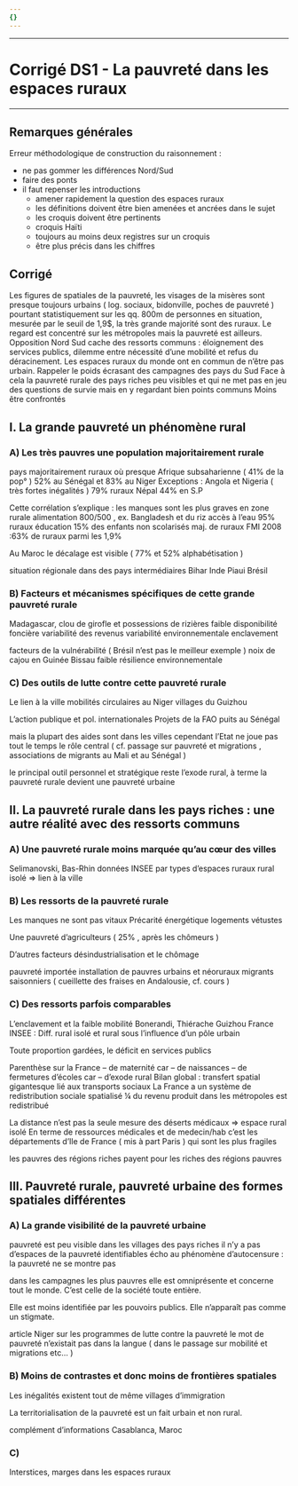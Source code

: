```yaml
---
{}
---
```

***
# Corrigé DS1 - La pauvreté dans les espaces ruraux 
***
## Remarques générales 

Erreur méthodologique de construction du raisonnement :
- ne pas gommer les différences Nord/Sud 
- faire des ponts 
- il faut repenser les introductions 
	- amener rapidement la question des espaces ruraux 
	- les définitions doivent être bien amenées et ancrées dans le sujet 
	- les croquis doivent être pertinents 
	- croquis Haïti 
	- toujours au moins deux registres sur un croquis 
	- être plus précis dans les chiffres 

## Corrigé 

Les figures de spatiales de la pauvreté, les visages de la misères sont presque toujours urbains ( log. sociaux, bidonville, poches de pauvreté ) pourtant statistiquement sur les qq. 800m de personnes en situation, mesurée par le seuil de 1,9$, la très grande majorité sont des ruraux. Le regard est concentré sur les métropoles mais la pauvreté est ailleurs. Opposition Nord Sud cache des ressorts communs : éloignement des services publics, dilemme entre nécessité d’une mobilité et refus du déracinement. Les espaces ruraux du monde ont en commun de n’être pas urbain.
Rappeler le poids écrasant des campagnes des pays du Sud
Face à cela la pauvreté rurale des pays riches peu visibles et qui ne met pas en jeu des questions de survie mais en y regardant bien points communs 
Moins être confrontés 

## I. La grande pauvreté un phénomène rural 

### A) Les très pauvres une population majoritairement rurale 

pays majoritairement ruraux où presque
Afrique subsaharienne ( 41% de la pop° )
52% au Sénégal et 83% au Niger 
Exceptions : Angola et Nigeria ( très fortes inégalités )
79% ruraux Népal 44% en S.P

Cette corrélation s’explique : les manques sont les plus graves en zone rurale 
alimentation 800/500 , ex. Bangladesh et du riz 
accès à l’eau 95% ruraux 
éducation 15% des enfants non scolarisés maj. de ruraux 
FMI 2008 :63% de ruraux parmi les 1,9%

Au Maroc le décalage est visible ( 77% et 52% alphabétisation )

situation régionale dans des pays intermédiaires 
Bihar Inde
Piaui Brésil 

### B) Facteurs et mécanismes spécifiques de cette grande pauvreté rurale 

Madagascar, clou de girofle et possessions de rizières 
faible disponibilité foncière 
variabilité des revenus
variabilité environnementale 
enclavement 

facteurs de la vulnérabilité 
( Brésil n’est pas le meilleur exemple )
noix de cajou en Guinée Bissau 
faible résilience environnementale 

### C) Des outils de lutte contre cette pauvreté rurale 

Le lien à la ville 
mobilités circulaires au Niger 
villages du Guizhou 

L’action publique et pol. internationales 
Projets de la FAO 
puits au Sénégal 

mais la plupart des aides sont dans les villes 
cependant l’Etat ne joue pas tout le temps le rôle central 
( cf. passage sur pauvreté et migrations , associations de migrants au Mali et au Sénégal )

le principal outil personnel et stratégique reste l’exode rural, à terme la pauvreté rurale devient une pauvreté urbaine 

## II. La pauvreté rurale dans les pays riches : une autre réalité avec des ressorts communs

### A) Une pauvreté rurale moins marquée qu’au cœur des villes 

Selimanovski, Bas-Rhin 
données INSEE par types d’espaces ruraux 
rural isolé ⇒ lien à la ville

### B) Les ressorts de la pauvreté rurale 

Les manques ne sont pas vitaux 
Précarité énergétique
logements vétustes

Une pauvreté d’agriculteurs ( 25% , après les chômeurs )

D’autres facteurs 
désindustrialisation et le chômage 

pauvreté importée 
installation de pauvres urbains et néoruraux 
migrants saisonniers ( cueillette des fraises en Andalousie, cf. cours ) 

### C) Des ressorts parfois comparables 

L’enclavement et la faible mobilité 
Bonerandi, Thiérache 
Guizhou 
France INSEE : Diff. rural isolé et rural sous l’influence d’un pôle urbain 

Toute proportion gardées, le déficit en services publics 


Parenthèse sur la France 
– de maternité car – de naissances 
– de fermetures d’écoles car – d’exode rural 
Bilan global : 
transfert spatial gigantesque lié aux transports sociaux 
La France a un système de redistribution sociale spatialisé 
¼ du revenu produit dans les métropoles est redistribué 

La distance n’est pas la seule mesure des déserts médicaux ⇒ espace rural isolé 
En terme de ressources médicales et de medecin/hab c’est les départements d’Ile de France ( mis à part Paris ) qui sont les plus fragiles 

les pauvres des régions riches payent pour les riches des régions pauvres 

## III. Pauvreté rurale, pauvreté urbaine des formes spatiales différentes 

### A) La grande visibilité de la pauvreté urbaine 

pauvreté est peu visible dans les villages des pays riches 
il n’y a pas d’espaces de la pauvreté identifiables 
écho au phénomène d’autocensure : la pauvreté ne se montre pas 

dans les campagnes les plus pauvres elle est omniprésente et concerne tout le monde. C’est celle de la société toute entière.

Elle est moins identifiée par les pouvoirs publics. Elle n’apparaît pas comme un stigmate.

article Niger sur les programmes de lutte contre la pauvreté 
le mot de pauvreté n’existait pas dans la langue ( dans le passage sur mobilité et migrations etc… ) 



### B) Moins de contrastes et donc moins de frontières spatiales 

Les inégalités existent tout de même 
villages d’immigration 

La territorialisation de la pauvreté est un fait urbain et non rural.

complément d’informations Casablanca, Maroc 

### C) 

Interstices, marges dans les espaces ruraux 
